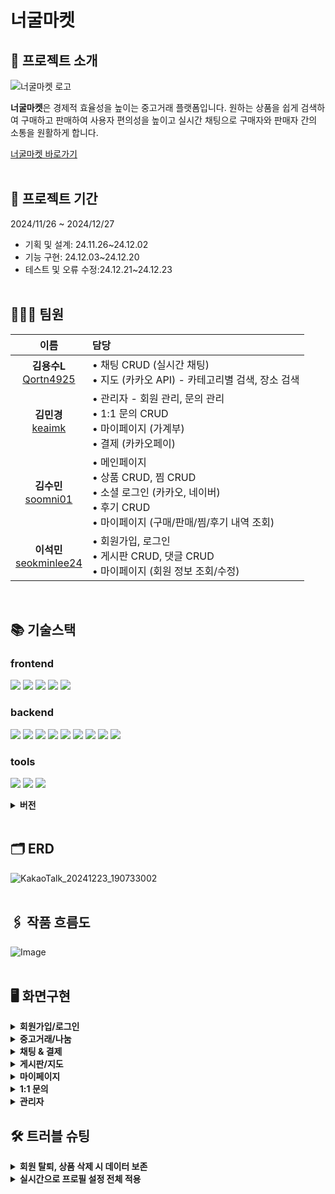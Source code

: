  # 너굴마켓

 ## 🦝 프로젝트 소개 
 ![너굴마켓 로고](https://github.com/user-attachments/assets/dc5c6bb7-5a15-4538-ad7e-bed0cfd09ee8)

 **너굴마켓**은 경제적 효율성을 높이는 중고거래 플랫폼입니다.
 원하는 상품을 쉽게 검색하여 구매하고 판매하여 사용자 편의성을 높이고 실시간 채팅으로 구매자와 판매자 간의 소통을 원활하게 합니다.
 
 [너굴마켓 바로가기](http://13.124.228.250:8080/ "너굴마켓 바로가기")
<br></br>
 ## 📆 프로젝트 기간
 2024/11/26 ~ 2024/12/27
 
 - 기획 및 설계: 24.11.26~24.12.02
 - 기능 구현: 24.12.03~24.12.20
 - 테스트 및 오류 수정:24.12.21~24.12.23
<br></br>
 ## 👩🏻‍💻 팀원
| **이름**   | **담당** |
|:-----------------:|:------------------------------|
| **김용수L** <br> [Qortn4925](https://github.com/Qortn4925) | • 채팅 CRUD (실시간 채팅) <br> • 지도 (카카오 API) - 카테고리별 검색, 장소 검색 |
| **김민경** <br> [keaimk](https://github.com/keaimk) | • 관리자 - 회원 관리, 문의 관리 <br> • 1:1 문의 CRUD <br> • 마이페이지 (가계부) <br> • 결제 (카카오페이) |
| **김수민** <br> [soomni01](https://github.com/soomni01) | • 메인페이지 <br> • 상품 CRUD, 찜 CRUD <br> • 소셜 로그인 (카카오, 네이버) <br> • 후기 CRUD <br> • 마이페이지 (구매/판매/찜/후기 내역 조회) |
| **이석민** <br> [seokminlee24](https://github.com/seokminlee24) | • 회원가입, 로그인 <br> • 게시판 CRUD, 댓글 CRUD <br> • 마이페이지 (회원 정보 조회/수정) |

<br>

## 📚 기술스택
 ### frontend
 <img src="https://img.shields.io/badge/react-61DAFB?style=for-the-badge&logo=react&logoColor=black"> <img src="https://img.shields.io/badge/chakra--ui-319795?style=for-the-badge&logo=chakra-ui&logoColor=white"> <img src="https://img.shields.io/badge/HTML5-E34F26?style=for-the-badge&logo=HTML5&logoColor=white"> <img src="https://img.shields.io/badge/CSS3-1572B6?style=for-the-badge&logo=CSS3&logoColor=white"> <img src="https://img.shields.io/badge/JavaScript-F7DF1E?style=for-the-badge&logo=JavaScript&logoColor=white">

 
 ### backend
<img src="https://img.shields.io/badge/java-007396?style=for-the-badge&logo=java&logoColor=white"> <img src="https://img.shields.io/badge/mariaDB-003545?style=for-the-badge&logo=mariaDB&logoColor=white"> <img src="https://img.shields.io/badge/springboot-6DB33F?style=for-the-badge&logo=springboot&logoColor=white"> <img src="https://img.shields.io/badge/Spring Security-6DB33F?style=for-the-badge&logo=Spring Security&logoColor=white"> <img src="https://img.shields.io/badge/Amazon%20EC2-FF9900?style=for-the-badge&logo=amazon-ec2&logoColor=white"> <img src="https://img.shields.io/badge/Amazon%20S3-569A31?style=for-the-badge&logo=amazon-s3&logoColor=white"> <img src="https://img.shields.io/badge/stomp-010101?style=for-the-badge&logo=stomp&logoColor=white"> <img src="https://img.shields.io/badge/docker-%230db7ed.svg?style=for-the-badge&logo=docker&logoColor=white"> <img src="https://img.shields.io/badge/MyBatis-000000?style=for-the-badge&logo=MyBatis&logoColor=white">
 
 ### tools
<img src="https://img.shields.io/badge/github-181717?style=for-the-badge&logo=github&logoColor=white"> <img src="https://img.shields.io/badge/git-F05032?style=for-the-badge&logo=git&logoColor=white"> <img src="https://img.shields.io/badge/IntelliJ%20IDEA-000000?style=for-the-badge&logo=intellij-idea&logoColor=white">

<details><summary><b>버전</b></summary>
 
| **기술스택**   | **버전** |
|-----------------|-------------------------|
| Java | 21 |
| SpringBoot| 3.3.6 |
| React  | 18.3.1 |
| MariaDB  | 11.5.2 |
| Docker  | 27.2.0 |
| ChakraUI  | 3.2.1 |
| MyBatis  | 3.0.3 |
| stopmp  | 2.3.3-1 |
| IntelliJ  | 24.2.2 |

</details>

<br>

 ## 🗂️ ERD
 ![KakaoTalk_20241223_190733002](https://github.com/user-attachments/assets/7f5009e2-87ba-49e0-b55d-96165de058c5)
<br></br>
## 🖇 작품 흐름도
 ![Image](https://github.com/user-attachments/assets/b51b85dc-0877-44ed-beef-f4d1aef21b3f)
<br></br>
 ## 🖥 화면구현
<details><summary><b>회원가입/로그인</b></summary> 
 
 ![회원가입](https://github.com/user-attachments/assets/91e00145-defb-4214-8734-14751948f6e9)

 ![로그인](https://github.com/user-attachments/assets/cf3b6a01-5473-43b9-81c5-6086a2104320)

 ##### 소셜 로그인 성공 시 추가 정보 작성 페이지로 이동
 ![소셜 로그인](https://github.com/user-attachments/assets/2da38baf-3b5c-452c-85df-ce4c6ab7ec8f)
</details>
<details><summary><b>중고거래/나눔</b></summary>
 
#### 상품 목록
![상품 목록](https://github.com/user-attachments/assets/a3e2fd74-8490-47d2-95b3-17697f61a6d5)
![상품 목록 나눔](https://github.com/user-attachments/assets/129a070a-5644-48f8-9774-fb4c831074fc)

#### 상품 상세 페이지
![상품 상세](https://github.com/user-attachments/assets/2c5e9547-b695-461c-878f-e47576276aec)

#### 상품 등록
![상품 등록](https://github.com/user-attachments/assets/bd71f704-5fb5-4a06-b2e8-27e55a073059)

![상품 등록2](https://github.com/user-attachments/assets/71061bca-754f-4766-b219-d66db095dd5a)
</details>
<details><summary><b>채팅 & 결제</b></summary>

 ##### 상세 페이지에서 채팅하기를 통해 판매자와 채팅
![채팅1](https://github.com/user-attachments/assets/aed500fa-afa4-4437-afaf-15398b7ba36a)

##### 구매자가 결제하기 버튼을 통해 카카오페이로 결제 (판매자가 거래완료 버튼을 통해 거래 확정 가능)
![채팅2](https://github.com/user-attachments/assets/5f19ac8f-e548-4267-857b-422fe3b030e6)

##### 결제완료 후 판매자는 거래완료 표시로 변경되며 구매자는 후기 작성 버튼을 통해 후기 작성 가능
![채팅3](https://github.com/user-attachments/assets/ebb8f19e-3ff0-4290-b574-57b7ee85e1f5)

![채팅4](https://github.com/user-attachments/assets/b03d6416-8879-40b5-8a00-ff0476dfe4f8)

##### 상품 정보 보기 버튼을 통해 해당 상품의 정보를 한눈에 확인
![채팅5](https://github.com/user-attachments/assets/3f516637-0fc9-4704-ac48-0ebef1b8a7e5)

</details>
<details><summary><b>게시판/지도</b></summary>

#### 게시판
![게시판 목록](https://github.com/user-attachments/assets/8023793b-1c65-4d57-9313-6f76e2676d5a)

![게시판 상세](https://github.com/user-attachments/assets/c78c5fd8-83a3-47ad-bcc2-96a6edeb3782)

![게시판 작성](https://github.com/user-attachments/assets/91844281-d333-4049-9929-ad6779d894e8)

#### 지도(장소 검색, 주변 카테고리 검색)
![지도](https://github.com/user-attachments/assets/58e9f58d-6d70-4c0b-a89b-4d3d1bbfeffa)

![지도2](https://github.com/user-attachments/assets/9e77a05d-369d-4d76-bb4b-a130478a1db5)

</details>

<details><summary><b>마이페이지</b></summary>

#### 내 정보
 ![마이페이지1](https://github.com/user-attachments/assets/35ab04e8-341a-458e-ada1-ef817547295d)

 #### 내가 쓴 글
![마이페이지2](https://github.com/user-attachments/assets/2f7660a0-87a4-4359-852e-d7a366b81f7b)

#### 관심 목록
![마이페이지3](https://github.com/user-attachments/assets/f6a39181-c780-445a-bcf9-ec4e7ba8a8e2)

#### 판매 상품
![마이페이지4](https://github.com/user-attachments/assets/4f5dbbba-69e3-485e-8d14-b56d067e43b4)

#### 구매 상품
![마이페이지5](https://github.com/user-attachments/assets/90c2ba61-de7b-417c-932d-969c098b2d0b)

#### 구매 상품(후기 작성 버튼을 통해 후기 작성)
![마이페이지52](https://github.com/user-attachments/assets/356505d9-6019-45e0-968b-5e722af92cf4)

#### 가계부
![마이페이지6](https://github.com/user-attachments/assets/e9b940ad-3ca2-46b9-8de9-a19ab67b963a)

#### 후기
![마이페이지7](https://github.com/user-attachments/assets/d4dc72c4-0d07-4d69-881b-ba83562ff264)

</details>

<details><summary><b>1:1 문의</b></summary>

 #### 문의 작성
![문의](https://github.com/user-attachments/assets/5617e9cf-f85d-4761-8ece-90446a4aeea1)

 #### 문의 상세 페이지(관리자만 답변 가능)
![문의33](https://github.com/user-attachments/assets/084562bb-9503-4ccc-b9af-4f86990a8c8d)

 #### 내 문의 내역 확인(답변 대기, 답변 완료 상태로 확인)
![문의4](https://github.com/user-attachments/assets/02573313-cc8a-42e7-b096-51edfb178dce)

</details>

<details><summary><b>관리자</b></summary>
 
 ##### 회원 관리
![관리자](https://github.com/user-attachments/assets/6b5dca47-21c0-435e-a99e-c08aaf24085c)

 ##### 특정 회원의 판매, 구매 상품 확인(관리자가 상품 삭제 가능)
![관리자2](https://github.com/user-attachments/assets/22bd7b24-543d-44fb-abd7-dcc0f5362a45)

 ##### 문의
![관리자3](https://github.com/user-attachments/assets/590e43bf-00ce-4e87-8f4f-6fa6652621d7)

 ##### 관리자 문의 작성 페이지
![문의2](https://github.com/user-attachments/assets/f12171a3-f751-461e-8f38-c8fac5baa957)
</details>

 ## 🛠 트러블 슈팅
<details><summary><b>회원 탈퇴, 상품 삭제 시 데이터 보존</b></summary>
 <br>
<b>1. 문제 식별</b><br>
회원이 탈퇴하거나 상품을 삭제할 경우, 해당 사용자가 올린 상품 정보도 삭제되어 구매자의 상품 구매 기록이 사라지는 문제가 발생<br>
 <br>
<b>2. 문제 해결 접근 방법</b><br>
구매자에게 보여 줄 최소 상품 정보 컬럼을 추가하여 회원 탈퇴 시, 상품 번호와 회원 아이디는 NULL 처리하여 최소한의 상품 정보는 삭제되지 않고 데이터 보존<br>
 <br>
<b>3. 결과 및 교훈</b><br>
회원 탈퇴와 같은 데이터 삭제는 복구가 어려우므로 데이터 보존의 필요성을 사전에 인지하고 구매자와 판매자 모두의 관점을 반영하여 신중하게 설계하는 것이 중요하다는 결과를 얻음
</details>
<details><summary><b>실시간으로 프로필 설정 전체 적용</b></summary>
 <br>
<b>1. 문제 식별</b><br>
 사용자 프로필을 마이페이지에서 변경할 경우 navbar의 사용자 프로필 이미지는 실시간으로 반영되지 않는 문제가 발생<br> 
 <br>
<b>2. 문제 해결 접근 방법</b><br>
 상단 AuthenticalProvider 컴포넌트에서 Context를 이용하여 이미지 변경 요청이 발생하면 응답하여 같이 변경하도록 구현<br>
 <br>
<b>3. 결과 및 교훈</b><br>
 컴포넌트의 계층 구조를 잘 이해하는 것이 중요하고 상황에 따라 컴포넌트의 구조를 활용해서 사용하는 것에 익숙해져야 겠다는 생각을 함
</details>
